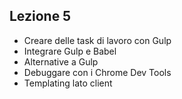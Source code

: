 ## Lezione 5

- Creare delle task di lavoro con Gulp
- Integrare Gulp e Babel
- Alternative a Gulp
- Debuggare con i Chrome Dev Tools
- Templating lato client
